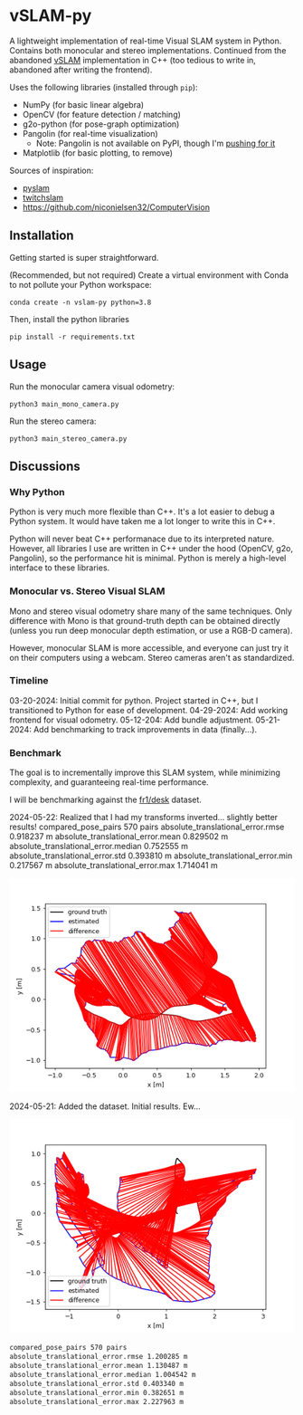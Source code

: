 # vSLAM-py
A lightweight implementation of real-time Visual SLAM system in Python. Contains both monocular and stereo implementations. Continued from the abandoned [vSLAM](https://github.com/Gongsta/vSLAM) implementation in C++ (too tedious to write in, abandoned after writing the frontend).

Uses the following libraries (installed through `pip`):
- NumPy (for basic linear algebra)
- OpenCV (for feature detection / matching)
- g2o-python (for pose-graph optimization)
- Pangolin (for real-time visualization)
    - Note: Pangolin is not available on PyPI, though I'm [pushing for it](https://github.com/stevenlovegrove/Pangolin/issues/925)
- Matplotlib (for basic plotting, to remove)


Sources of inspiration:
- [pyslam](https://github.com/luigifreda/pyslam/tree/master)
- [twitchslam](https://github.com/geohot/twitchslam/blob/master/slam.py)
- https://github.com/niconielsen32/ComputerVision


## Installation
Getting started is super straightforward.

(Recommended, but not required) Create a virtual environment with Conda to not pollute your Python workspace:
```
conda create -n vslam-py python=3.8
```

Then, install the python libraries
```
pip install -r requirements.txt
```

## Usage

Run the monocular camera visual odometry:
```
python3 main_mono_camera.py
```

Run the stereo camera:
```
python3 main_stereo_camera.py
```

## Discussions

### Why Python
Python is very much more flexible than C++. It's a lot easier to debug a Python system. It would have taken me a lot longer to write this in C++.

Python will never beat C++ performanace due to its interpreted nature. However, all libraries I use are written in C++ under the hood (OpenCV, g2o, Pangolin), so the performance hit is minimal. Python is merely a high-level interface to these libraries.

### Monocular vs. Stereo Visual SLAM

Mono and stereo visual odometry share many of the same techniques.
Only difference with Mono is that ground-truth depth can be obtained directly (unless you run deep monocular depth estimation, or use a RGB-D camera).

However, monocular SLAM is more accessible, and everyone can just try it on their computers using a webcam. Stereo cameras aren't as standardized.


### Timeline
03-20-2024: Initial commit for python. Project started in C++, but I transitioned to Python for ease of development.
04-29-2024: Add working frontend for visual odometry.
05-12-204: Add bundle adjustment.
05-21-2024: Add benchmarking to track improvements in data (finally...).

### Benchmark
The goal is to incrementally improve this SLAM system, while minimizing complexity, and guaranteeing real-time performance.

I will be benchmarking against the [fr1/desk]() dataset.


2024-05-22: Realized that I had my transforms inverted... slightly better results!
compared_pose_pairs 570 pairs
absolute_translational_error.rmse 0.918237 m
absolute_translational_error.mean 0.829502 m
absolute_translational_error.median 0.752555 m
absolute_translational_error.std 0.393810 m
absolute_translational_error.min 0.217567 m
absolute_translational_error.max 1.714041 m

![2024-05-22](results/2024-05-22.png)

2024-05-21: Added the dataset. Initial results. Ew...

![2024-05-21](results/2024-05-21.png)

```
compared_pose_pairs 570 pairs
absolute_translational_error.rmse 1.200285 m
absolute_translational_error.mean 1.130487 m
absolute_translational_error.median 1.004542 m
absolute_translational_error.std 0.403340 m
absolute_translational_error.min 0.382651 m
absolute_translational_error.max 2.227963 m
```
